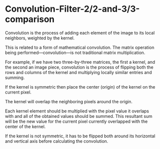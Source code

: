 # Convolution-Filter-2/2-and-3/3-comparison

Convolution is the process of adding each element of the image to its local neighbors, weighted by the kernel. 

This is related to a form of mathematical convolution. The matrix operation being performed—convolution—is not traditional matrix multiplication.

For example, if we have two three-by-three matrices, the first a kernel, and the second an image piece, convolution is the process of flipping both the rows and columns of the kernel and multiplying locally similar entries and summing. 
 
If the kernel is symmetric then place the center (origin) of the kernel on the current pixel.

The kernel will overlap the neighboring pixels around the origin. 

Each kernel element should be multiplied with the pixel value it overlaps with and all of the obtained values should be summed. This resultant sum will be the new value for the current pixel currently overlapped with the center of the kernel.

If the kernel is not symmetric, it has to be flipped both around its horizontal and vertical axis before calculating the convolution.
